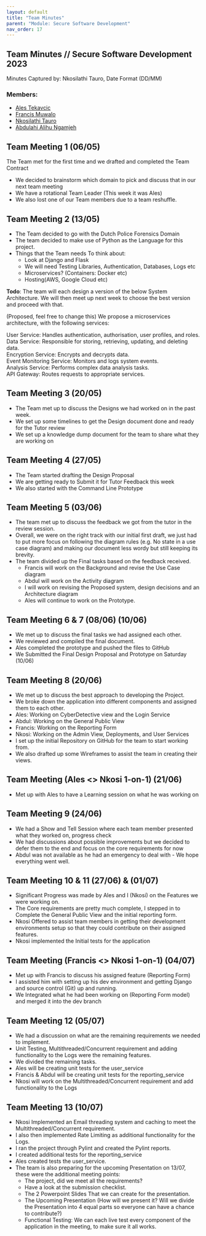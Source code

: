 ```yaml
---
layout: default
title: "Team Minutes"
parent: "Module: Secure Software Development"
nav_order: 17
---
```


## Team Minutes // Secure Software Development 2023
Minutes Captured by: Nkosilathi Tauro, Date Format (DD/MM)
### Members: 
- <a href="https://github.com/alesteka" target="_blank">Ales Tekavcic</a>
- <a href="https://github.com/muwalofra" target="_blank">Francis Muwalo</a>
- <a href="https://github.com/nkosi-tauro" target="_blank">Nkosilathi Tauro</a>
- <a href="https://github.com/alihu12345" target="_blank">Abdulahi Alihu Ngamjeh</a>


## Team Meeting 1 (06/05)

The Team met for the first time and we drafted and completed the Team Contract
- We decided to brainstorm which domain to pick and discuss that in our next team meeting
- We have a rotational Team Leader (This week it was Ales)
- We also lost one of our Team members due to a team reshuffle.  

## Team Meeting 2 (13/05)
- The Team decided to go with the Dutch Police Forensics Domain
- The team decided to make use of Python as the Language for this project.
- Things that the Team needs To think about:
    - Look at Django and Flask 
    - We will need Testing Libraries, Authentication, Databases, Logs etc
    - Microservices? (Containers: Docker etc)
    - Hosting(AWS, Google Cloud etc) 

**Todo**:
The team will each design a version of the below System Architecture. We will then meet up next week to choose the best version and proceed with that. 

(Proposed, feel free to change this)
We propose a microservices architecture, with the following services:

User Service: Handles authentication, authorisation, user profiles, and roles.  
Data Service: Responsible for storing, retrieving, updating, and deleting data.  
Encryption Service: Encrypts and decrypts data.  
Event Monitoring Service: Monitors and logs system events.  
Analysis Service: Performs complex data analysis tasks.   
API Gateway: Routes requests to appropriate services.  


## Team Meeting 3 (20/05)
- The Team met up to discuss the Designs we had worked on in the past week.
- We set up some timelines to get the Design document done and ready for the Tutor review
- We set up a knowledge dump document for the team to share what they are working on


## Team Meeting 4 (27/05)	
- The Team started drafting the Design Proposal
- We are getting ready to Submit it for Tutor Feedback this week
- We also started with the Command Line Prototype

## Team Meeting 5 (03/06)	
- The team met up to discuss the feedback we got from the tutor in the review session.
- Overall, we were on the right track with our initial first draft, we just had to put more focus on following the diagram rules (e.g. No state in a use case diagram) and making our document less wordy but still keeping its brevity.
- The team divided up the Final tasks based on the feedback received.
    - Francis will work on the Background and revise the Use Case diagram
    - Abdul will work on the Activity diagram
    - I will work on revising the Proposed system, design decisions and an Architecture diagram
    - Ales will continue to work on the Prototype.


## Team Meeting 6 & 7 (08/06) (10/06)
- We met up to discuss the final tasks we had assigned each other.
- We reviewed and compiled the final document.
- Ales completed the prototype and pushed the files to GitHub
- We Submitted the Final Design Proposal and Prototype on Saturday (10/06)

## Team Meeting 8 (20/06)
- We met up to discuss the best approach to developing the Project.
- We broke down the application into different components and assigned them to each other.
- Ales: Working on CyberDetective view and the Login Service
- Abdul: Working on the General Public View
- Francis: Working on the Reporting Form
- Nkosi: Working on the Admin View, Deployments, and User Services
- I set up the initial Repository on GitHub for the team to start working from.
- We also drafted up some Wireframes to assist the team in creating their views.

## Team Meeting (Ales <> Nkosi 1-on-1) (21/06)
- Met up with Ales to have a Learning session on what he was working on


## Team Meeting 9 (24/06)
- We had a Show and Tell Session where each team member presented what they worked on, progress check
- We had discussions about possible improvements but we decided to defer them to the end and focus on the core requirements for now
- Abdul was not available as he had an emergency to deal with - We hope everything went well. 


## Team Meeting 10 & 11 (27/06) & (01/07)
- Significant Progress was made by Ales and I (Nkosi) on the Features we were working on.
- The Core requirements are pretty much complete, I stepped in to Complete the General Public View and the initial reporting form.
- Nkosi Offered to assist team members in getting their development environments setup so that they could contribute on their assigned features.
- Nkosi  implemented the Initial tests for the application


## Team Meeting (Francis <> Nkosi 1-on-1) (04/07)
- Met up with Francis to discuss his assigned feature (Reporting Form)
- I assisted him with setting up his dev environment and getting Django and source control (Git) up and running.
- We Integrated what he had been working on (Reporting Form model) and merged it into the dev branch



## Team Meeting 12 (05/07)
- We had a discussion on what are the remaining requirements we needed to implement.
- Unit Testing, Multithreaded/Concurrent requirement and adding functionality to the Logs were the remaining features.
- We divided the remaining tasks.
- Ales will be creating unit tests for the user_service
- Francis & Abdul will be creating unit tests for the reporting_service
- Nkosi will work on the Multithreaded/Concurrent requirement and add functionality to the Logs

## Team Meeting 13 (10/07)
- Nkosi Implemented an Email threading system and caching to meet the Multithreaded/Concurrent requirement.
- I also then implemented Rate Limiting as additional functionality for the Logs.
- I ran the project through Pylint and created the Pylint reports.
- I created additional tests for the reporting_service
- Ales created tests the user_service.
- The team is also preparing for the upcoming Presentation on 13/07, these were the additional meeting points:
    - The project, did we meet all the requirements?
    - Have a look at the submission checklist. 
    - The 2 Powerpoint Slides That we can create for the presentation. 
    - The Upcoming Presentation (How will we present it? Will we divide the Presentation into 4 equal parts so everyone can have a chance to contribute?)
    - Functional Testing: We can each live test every component of the application in the meeting, to make sure it all works.


	
